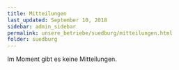 ```yaml
---
title: Mitteilungen
last_updated: September 10, 2018
sidebar: admin_sidebar
permalink: unsere_betriebe/suedburg/mitteilungen.html
folder: suedburg
---
```


Im Moment gibt es keine Mitteilungen.
